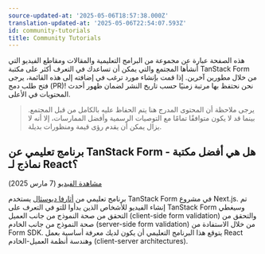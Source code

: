 ```yaml
---
source-updated-at: '2025-05-06T18:57:38.000Z'
translation-updated-at: '2025-05-06T22:54:07.593Z'
id: community-tutorials
title: Community Tutorials
---
```


هذه الصفحة عبارة عن مجموعة من البرامج التعليمية والمقالات ومقاطع الفيديو التي أنشأها المجتمع والتي يمكن أن تساعدك في التعرف أكثر على مكتبة TanStack Form من خلال مطورين آخرين. إذا قمت بإنشاء مورد ترغب في إضافته إلى هذه القائمة، يرجى فتح طلب دمج (PR)! نحن نحتفظ بها مرتبة زمنيًا حسب تاريخ النشر لضمان ظهور أحدث المحتويات في الأعلى.

> يرجى ملاحظة أن المحتوى المدرج هنا يتم الحفاظ عليه بالكامل من قبل المجتمع. بينما قد لا يكون متوافقًا تمامًا مع التوصيات الرسمية وأفضل الممارسات، إلا أنه لا يزال يمكن أن يقدم رؤى قيمة ومنظورات بديلة.

## برنامج تعليمي عن TanStack Form - هل هي أفضل مكتبة نماذج لـ React؟

[مشاهدة الفيديو](https://youtu.be/5oFQd-uAAHo) (7 مارس 2025)

برنامج تعليمي من [أثارفا ديوسثال](https://links.atharva.codes) يستخدم TanStack Form في مشروع Next.js. تم إنشاء الفيديو للأشخاص الذين بدأوا للتو في التعرف على TanStack Form وسيغطي التحقق من صحة النموذج من جانب العميل (client-side form validation) والتحقق من صحة النموذج من جانب الخادم (server-side form validation) من خلال الاستفادة من Form SDK. يتوقع هذا البرنامج التعليمي أن يكون لديك معرفة أساسية بعمل React وهندسة أنظمة العميل-الخادم (client-server architectures).
